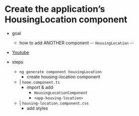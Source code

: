 # Create the application’s HousingLocation component

* goal
  * how to add ANOTHER component -- `HousingLocation` --

* [Youtube](https://www.youtube.com/embed/R0nRX8jD2D0?si=U4ONEbPvtptdUHTt&amp;start=440) 

* steps
  * `ng generate component housingLocation`
    * create housing-location component
  * | `home.component.ts`
    * import & add
      * `HousingLocationComponent`
      * `<app-housing-location>`
  * | `housing-location.component.css`
    * add styles
